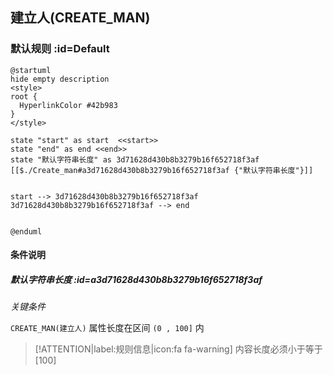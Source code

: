 ## 建立人(CREATE_MAN) <!-- {docsify-ignore-all} -->

   

### 默认规则 :id=Default

```plantuml
@startuml
hide empty description
<style>
root {
  HyperlinkColor #42b983
}
</style>

state "start" as start  <<start>>
state "end" as end <<end>>
state "默认字符串长度" as 3d71628d430b8b3279b16f652718f3af [[$./Create_man#a3d71628d430b8b3279b16f652718f3af {"默认字符串长度"}]]


start --> 3d71628d430b8b3279b16f652718f3af 
3d71628d430b8b3279b16f652718f3af --> end 


@enduml
```

#### 条件说明

##### 默认字符串长度 :id=a3d71628d430b8b3279b16f652718f3af


*关键条件*


`CREATE_MAN(建立人)` 属性长度在区间 `(0 , 100]` 内

> [!ATTENTION|label:规则信息|icon:fa fa-warning]
> 内容长度必须小于等于[100]







